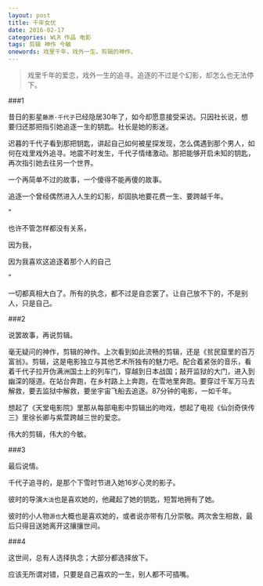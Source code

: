 ```yaml
---
layout: post
title: 千年女优
date: 2016-02-17
categories: WLR 作品 电影
tags: 剪辑 神作 今敏
onewords: 戏里千年，戏外一生。剪辑的神作。
---
```

> 戏里千年的爱恋，戏外一生的追寻。追逐的不过是个幻影，却怎么也无法停下。

###1

昔日的影星`藤原·千代子`已经隐居30年了，如今却愿意接受采访。只因社长说，想要归还那把指引她追逐一生的钥匙。社长是她的影迷。

迟暮的千代子看到那把钥匙，讲起自己如何被星探发现，怎么偶遇到那个男人，如何在戏里戏外追寻。地震不时发生，千代子情绪激动。那把能够开启未知的钥匙，再次指引她去往另一个世界。

一个再简单不过的故事，一个傻得不能再傻的故事。

追逐一个曾经偶然进入人生的幻影，却固执地要花费一生、要跨越千年。

“

也许不管怎样都没有关系，

因为我，

因为我喜欢这追逐着那个人的自己


”

一切都真相大白了。所有的执念，都不过是自恋罢了。让自己放不下的，不是别人，只是自己。

###2

说罢故事，再说剪辑。

毫无疑问的神作，剪辑的神作。上次看到如此流畅的剪辑，还是《贫民窟里的百万富翁》。剪辑，这是电影独立与其他艺术所独有的魅力吧。配合着紧张的音乐，看着千代子拉开伪满洲国土上的列车门，穿越到日本战国；敲开监狱的大门，进入到幽深的隧道。在站台奔跑，在乡村路上上奔跑，在雪地里奔跑。要穿过千军万马去解救，要去监狱中解救，要坐宇宙飞船去追逐。87分钟的电影，一如千年。

想起了《天堂电影院》里那从每部电影中剪辑出的吻戏，想起了电视《仙剑奇侠传三》里徐长卿与紫萱跨越三世的爱恋。

伟大的剪辑，伟大的今敏。

###3

最后说情。

千代子追寻的，是那个下雪时节进入她16岁心灵的影子。

彼时的导演`大泷`也是喜欢她的，他藏起了她的钥匙，短暂地拥有了她。

彼时的小人物`源也`大概也是喜欢她的，或者说亦带有几分崇敬。两次舍生相救，最后只得目送她离开这攘攘世间。

###4

这世间，总有人选择执念；大部分都选择放下。

应该无所谓对错，只要是自己喜欢的一生，别人都不可插嘴。